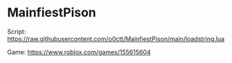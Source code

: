 # MainfiestPison
Script: https://raw.githubusercontent.com/o0ctt/MainfiestPison/main/loadstring.lua

Game: https://www.roblox.com/games/155615604
